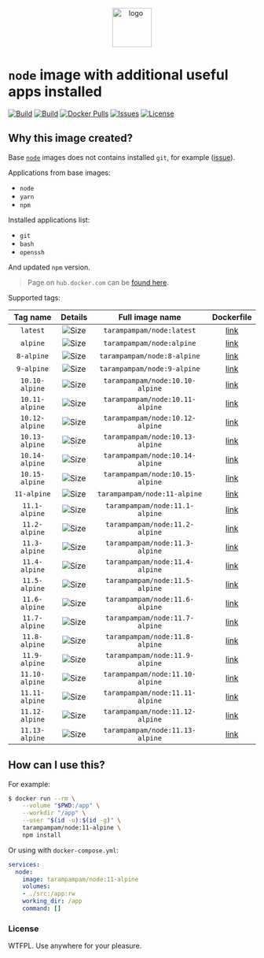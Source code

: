 <p align="center">
  <img alt="logo" src="https://hsto.org/webt/83/nk/0y/83nk0ym623xt8yit1b3pq9tj4cs.png" width="80" />
</p>

# `node` image with additional useful apps installed

[![Build][badge_automated]][link_hub]
[![Build][badge_build]][link_hub]
[![Docker Pulls][badge_pulls]][link_hub]
[![Issues][badge_issues]][link_issues]
[![License][badge_license]][link_license]

## Why this image created?

Base [`node`][link_base_node_image] images does not contains installed `git`, for example ([issue][node-586]).

Applications from base images:

- `node`
- `yarn`
- `npm`

Installed applications list:

- `git`
- `bash`
- `openssh`

And updated `npm` version.

> Page on `hub.docker.com` can be [found here][link_hub].

Supported tags:

Tag name | Details | Full image name | Dockerfile
:------: | :-----: | :-------------: | :--------:
`latest` | ![Size][badge_size_latest] | `tarampampam/node:latest` | [link][dockerfile_latest]
`alpine` | ![Size][badge_size_alpine] | `tarampampam/node:alpine` | [link][dockerfile_alpine]
`8-alpine`    | ![Size][badge_size_8_alpine]    | `tarampampam/node:8-alpine`    | [link][dockerfile_8_alpine]
`9-alpine`    | ![Size][badge_size_9_alpine]    | `tarampampam/node:9-alpine`    | [link][dockerfile_9_alpine]
`10.10-alpine` | ![Size][badge_size_10_10_alpine] | `tarampampam/node:10.10-alpine` | [link][dockerfile_10_10_alpine]
`10.11-alpine` | ![Size][badge_size_10_11_alpine] | `tarampampam/node:10.11-alpine` | [link][dockerfile_10_11_alpine]
`10.12-alpine` | ![Size][badge_size_10_12_alpine] | `tarampampam/node:10.12-alpine` | [link][dockerfile_10_12_alpine]
`10.13-alpine` | ![Size][badge_size_10_13_alpine] | `tarampampam/node:10.13-alpine` | [link][dockerfile_10_13_alpine]
`10.14-alpine` | ![Size][badge_size_10_14_alpine] | `tarampampam/node:10.14-alpine` | [link][dockerfile_10_14_alpine]
`10.15-alpine` | ![Size][badge_size_10_15_alpine] | `tarampampam/node:10.15-alpine` | [link][dockerfile_10_15_alpine]
`11-alpine`    | ![Size][badge_size_11_alpine]    | `tarampampam/node:11-alpine`    | [link][dockerfile_11_alpine]
`11.1-alpine`  | ![Size][badge_size_11_1_alpine]  | `tarampampam/node:11.1-alpine`  | [link][dockerfile_11_1_alpine]
`11.2-alpine`  | ![Size][badge_size_11_2_alpine]  | `tarampampam/node:11.2-alpine`  | [link][dockerfile_11_2_alpine]
`11.3-alpine`  | ![Size][badge_size_11_3_alpine]  | `tarampampam/node:11.3-alpine`  | [link][dockerfile_11_3_alpine]
`11.4-alpine`  | ![Size][badge_size_11_4_alpine]  | `tarampampam/node:11.4-alpine`  | [link][dockerfile_11_4_alpine]
`11.5-alpine`  | ![Size][badge_size_11_5_alpine]  | `tarampampam/node:11.5-alpine`  | [link][dockerfile_11_5_alpine]
`11.6-alpine`  | ![Size][badge_size_11_6_alpine]  | `tarampampam/node:11.6-alpine`  | [link][dockerfile_11_6_alpine]
`11.7-alpine`  | ![Size][badge_size_11_7_alpine]  | `tarampampam/node:11.7-alpine`  | [link][dockerfile_11_7_alpine]
`11.8-alpine`  | ![Size][badge_size_11_8_alpine]  | `tarampampam/node:11.8-alpine`  | [link][dockerfile_11_8_alpine]
`11.9-alpine`  | ![Size][badge_size_11_9_alpine]  | `tarampampam/node:11.9-alpine`  | [link][dockerfile_11_9_alpine]
`11.10-alpine`  | ![Size][badge_size_11_10_alpine]  | `tarampampam/node:11.10-alpine`  | [link][dockerfile_11_10_alpine]
`11.11-alpine`  | ![Size][badge_size_11_11_alpine]  | `tarampampam/node:11.11-alpine`  | [link][dockerfile_11_11_alpine]
`11.12-alpine`  | ![Size][badge_size_11_12_alpine]  | `tarampampam/node:11.12-alpine`  | [link][dockerfile_11_12_alpine]
`11.13-alpine`  | ![Size][badge_size_11_13_alpine]  | `tarampampam/node:11.13-alpine`  | [link][dockerfile_11_13_alpine]

[badge_size_latest]:https://images.microbadger.com/badges/image/tarampampam/node.svg
[badge_size_alpine]:https://images.microbadger.com/badges/image/tarampampam/node:alpine.svg
[badge_size_8_alpine]:https://images.microbadger.com/badges/image/tarampampam/node:8-alpine.svg
[badge_size_9_alpine]:https://images.microbadger.com/badges/image/tarampampam/node:9-alpine.svg
[badge_size_10_10_alpine]:https://images.microbadger.com/badges/image/tarampampam/node:10.10-alpine.svg
[badge_size_10_11_alpine]:https://images.microbadger.com/badges/image/tarampampam/node:10.11-alpine.svg
[badge_size_10_12_alpine]:https://images.microbadger.com/badges/image/tarampampam/node:10.12-alpine.svg
[badge_size_10_13_alpine]:https://images.microbadger.com/badges/image/tarampampam/node:10.13-alpine.svg
[badge_size_10_14_alpine]:https://images.microbadger.com/badges/image/tarampampam/node:10.14-alpine.svg
[badge_size_10_15_alpine]:https://images.microbadger.com/badges/image/tarampampam/node:10.15-alpine.svg
[badge_size_11_alpine]:https://images.microbadger.com/badges/image/tarampampam/node:11-alpine.svg
[badge_size_11_1_alpine]:https://images.microbadger.com/badges/image/tarampampam/node:11.1-alpine.svg
[badge_size_11_2_alpine]:https://images.microbadger.com/badges/image/tarampampam/node:11.2-alpine.svg
[badge_size_11_3_alpine]:https://images.microbadger.com/badges/image/tarampampam/node:11.3-alpine.svg
[badge_size_11_4_alpine]:https://images.microbadger.com/badges/image/tarampampam/node:11.4-alpine.svg
[badge_size_11_5_alpine]:https://images.microbadger.com/badges/image/tarampampam/node:11.5-alpine.svg
[badge_size_11_6_alpine]:https://images.microbadger.com/badges/image/tarampampam/node:11.6-alpine.svg
[badge_size_11_7_alpine]:https://images.microbadger.com/badges/image/tarampampam/node:11.7-alpine.svg
[badge_size_11_8_alpine]:https://images.microbadger.com/badges/image/tarampampam/node:11.8-alpine.svg
[badge_size_11_9_alpine]:https://images.microbadger.com/badges/image/tarampampam/node:11.9-alpine.svg
[badge_size_11_10_alpine]:https://images.microbadger.com/badges/image/tarampampam/node:11.10-alpine.svg
[badge_size_11_11_alpine]:https://images.microbadger.com/badges/image/tarampampam/node:11.11-alpine.svg
[badge_size_11_12_alpine]:https://images.microbadger.com/badges/image/tarampampam/node:11.12-alpine.svg
[badge_size_11_13_alpine]:https://images.microbadger.com/badges/image/tarampampam/node:11.13-alpine.svg

[dockerfile_latest]:https://github.com/tarampampam/node-docker/blob/image-latest/Dockerfile
[dockerfile_alpine]:https://github.com/tarampampam/node-docker/blob/image-alpine/Dockerfile
[dockerfile_8_alpine]:https://github.com/tarampampam/node-docker/blob/image-8-alpine/Dockerfile
[dockerfile_9_alpine]:https://github.com/tarampampam/node-docker/blob/image-9-alpine/Dockerfile
[dockerfile_10_alpine]:https://github.com/tarampampam/node-docker/blob/image-10-alpine/Dockerfile
[dockerfile_10_10_alpine]:https://github.com/tarampampam/node-docker/blob/image-10.10-alpine/Dockerfile
[dockerfile_10_11_alpine]:https://github.com/tarampampam/node-docker/blob/image-10.11-alpine/Dockerfile
[dockerfile_10_12_alpine]:https://github.com/tarampampam/node-docker/blob/image-10.12-alpine/Dockerfile
[dockerfile_10_13_alpine]:https://github.com/tarampampam/node-docker/blob/image-10.13-alpine/Dockerfile
[dockerfile_10_14_alpine]:https://github.com/tarampampam/node-docker/blob/image-10.14-alpine/Dockerfile
[dockerfile_10_15_alpine]:https://github.com/tarampampam/node-docker/blob/image-10.15-alpine/Dockerfile
[dockerfile_11_alpine]:https://github.com/tarampampam/node-docker/blob/image-11-alpine/Dockerfile
[dockerfile_11_1_alpine]:https://github.com/tarampampam/node-docker/blob/image-11.1-alpine/Dockerfile
[dockerfile_11_2_alpine]:https://github.com/tarampampam/node-docker/blob/image-11.2-alpine/Dockerfile
[dockerfile_11_3_alpine]:https://github.com/tarampampam/node-docker/blob/image-11.3-alpine/Dockerfile
[dockerfile_11_4_alpine]:https://github.com/tarampampam/node-docker/blob/image-11.4-alpine/Dockerfile
[dockerfile_11_5_alpine]:https://github.com/tarampampam/node-docker/blob/image-11.5-alpine/Dockerfile
[dockerfile_11_6_alpine]:https://github.com/tarampampam/node-docker/blob/image-11.6-alpine/Dockerfile
[dockerfile_11_7_alpine]:https://github.com/tarampampam/node-docker/blob/image-11.7-alpine/Dockerfile
[dockerfile_11_8_alpine]:https://github.com/tarampampam/node-docker/blob/image-11.8-alpine/Dockerfile
[dockerfile_11_9_alpine]:https://github.com/tarampampam/node-docker/blob/image-11.9-alpine/Dockerfile
[dockerfile_11_10_alpine]:https://github.com/tarampampam/node-docker/blob/image-11.10-alpine/Dockerfile
[dockerfile_11_11_alpine]:https://github.com/tarampampam/node-docker/blob/image-11.11-alpine/Dockerfile
[dockerfile_11_12_alpine]:https://github.com/tarampampam/node-docker/blob/image-11.12-alpine/Dockerfile
[dockerfile_11_13_alpine]:https://github.com/tarampampam/node-docker/blob/image-11.13-alpine/Dockerfile

## How can I use this?

For example:

```bash
$ docker run --rm \
    --volume "$PWD:/app" \
    --workdir "/app" \
    --user "$(id -u):$(id -g)" \
    tarampampam/node:11-alpine \
    npm install
```

Or using with `docker-compose.yml`:

```yml
services:
  node:
    image: tarampampam/node:11-alpine
    volumes:
    - ./src:/app:rw
    working_dir: /app
    command: []
```

### License

WTFPL. Use anywhere for your pleasure.

[badge_automated]:https://img.shields.io/docker/automated/tarampampam/node.svg?style=flat-square&maxAge=30
[badge_pulls]:https://img.shields.io/docker/pulls/tarampampam/node.svg?style=flat-square&maxAge=30
[badge_issues]:https://img.shields.io/github/issues/tarampampam/node-docker.svg?style=flat-square&maxAge=30
[badge_build]:https://img.shields.io/docker/build/tarampampam/node.svg?style=flat-square&maxAge=30
[badge_license]:https://img.shields.io/github/license/tarampampam/node-docker.svg?style=flat-square&maxAge=30
[node-586]:https://github.com/nodejs/docker-node/issues/586
[link_base_node_image]:https://hub.docker.com/_/node?tab=tags
[link_hub]:https://hub.docker.com/r/tarampampam/node/
[link_license]:https://github.com/tarampampam/node-docker/blob/master/LICENSE
[link_issues]:https://github.com/tarampampam/node-docker/issues
